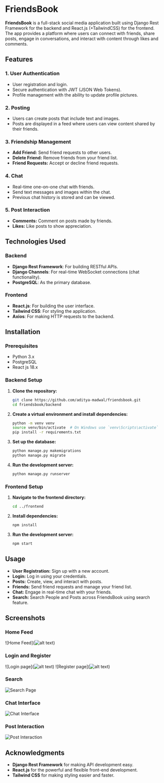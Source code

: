 # FriendsBook

**FriendsBook** is a full-stack social media application built using Django Rest Framework for the backend and React.js (+TailwindCSS) for the frontend. The app provides a platform where users can connect with friends, share posts, engage in conversations, and interact with content through likes and comments.

## Features

### 1. User Authentication

- User registration and login.
- Secure authentication with JWT (JSON Web Tokens).
- Profile management with the ability to update profile pictures.

### 2. Posting

- Users can create posts that include text and images.
- Posts are displayed in a feed where users can view content shared by their friends.

### 3. Friendship Management

- **Add Friend:** Send friend requests to other users.
- **Delete Friend:** Remove friends from your friend list.
- **Friend Requests:** Accept or decline friend requests.

### 4. Chat

- Real-time one-on-one chat with friends.
- Send text messages and images within the chat.
- Previous chat history is stored and can be viewed.

### 5. Post Interaction

- **Comments:** Comment on posts made by friends.
- **Likes:** Like posts to show appreciation.

## Technologies Used

### Backend

- **Django Rest Framework**: For building RESTful APIs.
- **Django Channels**: For real-time WebSocket connections (chat functionality).
- **PostgreSQL**: As the primary database.

### Frontend

- **React.js**: For building the user interface.
- **Tailwind CSS**: For styling the application.
- **Axios**: For making HTTP requests to the backend.

## Installation

### Prerequisites

- Python 3.x
- PostgreSQL
- React js 18.x

### Backend Setup

1. **Clone the repository:**

   ```bash
   git clone https://github.com/aditya-madwal/friendsbook.git
   cd friendsbook/backend
   ```

2. **Create a virtual environment and install dependencies:**

   ```bash
   python -m venv venv
   source venv/bin/activate  # On Windows use `venv\Scripts\activate`
   pip install -r requirements.txt
   ```

3. **Set up the database:**

   ```bash
   python manage.py makemigrations
   python manage.py migrate
   ```

4. **Run the development server:**
   ```bash
   python manage.py runserver
   ```

### Frontend Setup

1. **Navigate to the frontend directory:**

   ```bash
   cd ../frontend
   ```

2. **Install dependencies:**

   ```bash
   npm install
   ```

3. **Run the development server:**
   ```bash
   npm start
   ```

## Usage

- **User Registration:** Sign up with a new account.
- **Login:** Log in using your credentials.
- **Posts:** Create, view, and interact with posts.
- **Friends:** Send friend requests and manage your friend list.
- **Chat:** Engage in real-time chat with your friends.
- **Search:** Search People and Posts across FriendsBook using search feature.

## Screenshots

### Home Feed

![Home Feed](![alt text](/screenshots/home.png))

### Login and Register

![Login page](![alt text](/screenshots/login.png))
![Register page](![alt text](/screenshots/register.png))

### Search

![Search Page](/screenshots/search.png)

### Chat Interface

![Chat Interface](/screenshots/chat.png)

### Post Interaction

![Post Interaction](/screenshots/likeAndComment.png)

## Acknowledgments

- **Django Rest Framework** for making API development easy.
- **React.js** for the powerful and flexible front-end development.
- **Tailwind CSS** for making styling easier and faster.
